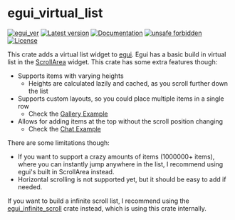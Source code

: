 # egui_virtual_list

[![egui_ver](https://img.shields.io/badge/egui-0.26.0-blue)](https://github.com/emilk/egui)
[![Latest version](https://img.shields.io/crates/v/egui_virtual_list.svg)](https://crates.io/crates/egui_virtual_list)
[![Documentation](https://docs.rs/egui_virtual_list/badge.svg)](https://docs.rs/egui_virtual_list)
[![unsafe forbidden](https://img.shields.io/badge/unsafe-forbidden-success.svg)](https://github.com/rust-secure-code/safety-dance/)
[![License](https://img.shields.io/crates/l/egui_virtual_list.svg)](https://crates.io/crates/egui_virtual_list)



[content]:<>


This crate adds a virtual list widget to [egui](https://github.com/emilk/egui).
Egui has a basic build in virtual list in the
[ScrollArea](https://docs.rs/egui/0.25.0/egui/containers/scroll_area/struct.ScrollArea.html#method.show_rows) widget.
This crate has some extra features though:

- Supports items with varying heights
    - Heights are calculated lazily and cached, as you scroll further down the list
- Supports custom layouts, so you could place multiple items in a single row
    - Check the [Gallery Example](https://lucasmerlin.github.io/hello_egui/)
- Allows for adding items at the top without the scroll position changing
    - Check the [Chat Example](https://lucasmerlin.github.io/hello_egui/)

There are some limitations though:

- If you want to support a crazy amounts of items (1000000+ items), where you can instantly jump anywhere in the list,
  I recommend using egui's built in ScrollArea instead.
- Horizontal scrolling is not supported yet, but it should be easy to add if needed.

If you want to build a infinite scroll list, I recommend using
the [egui_infinite_scroll](https://crates.io/crates/egui_infinite_scroll) crate instead, which
is using this crate internally.
